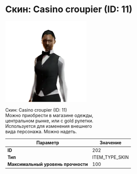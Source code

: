 # Скин: Casino croupier (ID: 11)

![Item Image](../img/202.webp?raw=true)

Скин: Casino croupier (ID: 11)<br>Можно приобрести в магазине одежды,<br>центральном рынке, или с gold рулетки.<br>Используется для изменения внешнего<br>вида персонажа. Можно надеть.


| Параметр | Значение |
|----------|----------|
| **ID** | 202 |
| **Тип** | ITEM_TYPE_SKIN |
| **Максимальный уровень прочности** | 100 |

